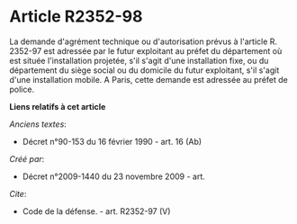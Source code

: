 # Article R2352-98

La demande d'agrément technique ou d'autorisation prévus à l'article R. 2352-97 est adressée par le futur exploitant au
préfet du département où est située l'installation projetée, s'il s'agit d'une installation fixe, ou du département du siège
social ou du domicile du futur exploitant, s'il s'agit d'une installation mobile. A Paris, cette demande est adressée au
préfet de police.

**Liens relatifs à cet article**

_Anciens textes_:

  - Décret n°90-153 du 16 février 1990 - art. 16 (Ab)

_Créé par_:

  - Décret n°2009-1440 du 23 novembre 2009 - art.

_Cite_:

  - Code de la défense. - art. R2352-97 (V)

